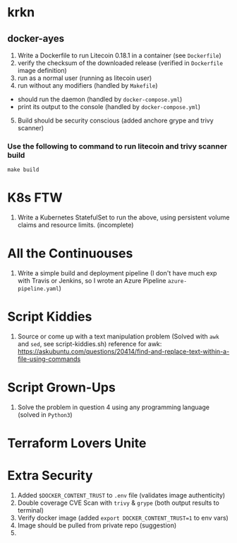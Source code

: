 # krkn

## docker-ayes
1. Write a Dockerfile to run Litecoin 0.18.1 in a container (see `Dockerfile`)
2. verify the checksum of the downloaded release (verified in `Dockerfile` image definition)
3. run as a normal user (running as litecoin user)
4. run without any modifiers (handled by `Makefile`)
 - should run the daemon (handled by `docker-compose.yml`)
 - print its output to the console (handled by `docker-compose.yml`)
5. Build should be security conscious (added anchore grype and trivy scanner)

### Use the following to command to run litecoin and trivy scanner build
`make build`

# K8s FTW
1. Write a Kubernetes StatefulSet to run the above, using persistent volume claims and resource limits. (incomplete)

# All the Continuouses
1. Write a simple build and deployment pipeline (I don't have much exp with Travis or Jenkins, so I wrote an Azure Pipeline `azure-pipeline.yaml`)

# Script Kiddies
1. Source or come up with a text manipulation problem (Solved with `awk` and `sed`, see script-kiddies.sh)
    reference for awk: https://askubuntu.com/questions/20414/find-and-replace-text-within-a-file-using-commands

# Script Grown-Ups
1. Solve the problem in question 4 using any programming language (solved in `Python3`)

# Terraform Lovers Unite

# Extra Security
1. Added `$DOCKER_CONTENT_TRUST` to `.env` file (validates image authenticity)
2. Double coverage CVE Scan with `trivy` & `grype` (both output results to terminal)
3. Verify docker image (added `export DOCKER_CONTENT_TRUST=1` to env vars)
4. Image should be pulled from private repo (suggestion)
5. 